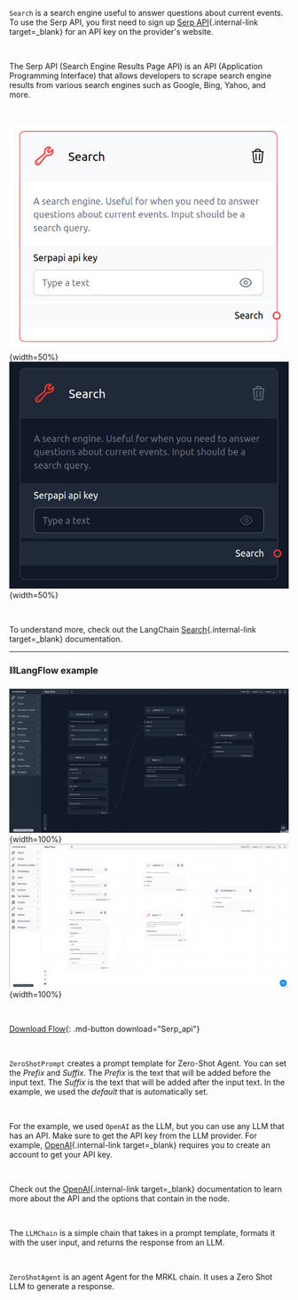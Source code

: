 `Search` is a search engine useful to answer questions about current events. To use the Serp API, you first need to sign up [Serp API](https://serpapi.com/){.internal-link target=\_blank} for an API key on the provider's website.

<br>

The Serp API (Search Engine Results Page API) is an API (Application Programming Interface) that allows developers to scrape search engine results from various search engines such as Google, Bing, Yahoo, and more.

<br>

![Description](img/single_node/serp.png#only-light){width=50%}
![Description](img/single_node/serp2.png#only-dark){width=50%}

<br>

To understand more, check out the LangChain [Search](https://python.langchain.com/en/latest/modules/agents/tools/examples/google_serper.html){.internal-link target=\_blank} documentation.

---

### ⛓️LangFlow example

![Description](img/serp-api2.png#only-dark){width=100%}
![Description](img/serp-api.png#only-light){width=100%}

<br>

[Download Flow](data/Serp_api.json){: .md-button download="Serp_api"}

<br>

`ZeroShotPrompt` creates a prompt template for Zero-Shot Agent. You can set the _Prefix_ and _Suffix_. The _Prefix_ is the text that will be added before the input text. The _Suffix_ is the text that will be added after the input text. In the example, we used the _default_ that is automatically set.

<br>

For the example, we used `OpenAI` as the LLM, but you can use any LLM that has an API. Make sure to get the API key from the LLM provider. For example, [OpenAI](https://platform.openai.com/){.internal-link target=\_blank} requires you to create an account to get your API key.

<br>

Check out the [OpenAI](https://platform.openai.com/docs/introduction/overview){.internal-link target=\_blank} documentation to learn more about the API and the options that contain in the node.

<br>

The `LLMChain` is a simple chain that takes in a prompt template, formats it with the user input, and returns the response from an LLM.

<br>

`ZeroShotAgent` is an agent Agent for the MRKL chain. It uses a Zero Shot LLM to generate a response.
